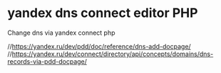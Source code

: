 # yandex dns connect editor PHP
Change dns via yandex connect php

//https://yandex.ru/dev/pdd/doc/reference/dns-add-docpage/
//https://yandex.ru/dev/connect/directory/api/concepts/domains/dns-records-via-pdd-docpage/
